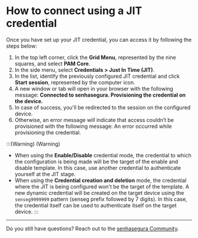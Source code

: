 # How to connect using a JIT credential

Once you have set up your JIT credential, you can access it by following the steps below:

1. In the top left corner, click the **Grid Menu**, represented by the nine squares, and select **PAM Core**.
2. In the side menu, select **Credentials > Just In Time (JIT)**.
3. In the list, identify the previously configured JIT credential and click **Start session**, represented by the computer icon.
4. A new window or tab will open in your browser with the following message: **Connected to senhasegura. Provisioning the credential on the device.**
5. In case of success, you'll be redirected to the session on the configured device.
6. Otherwise, an error message will indicate that access couldn’t be provisioned with the following message: An error occurred while provisioning the credential.

:::(Warning) (Warning)
- When using the **Enable/Disable** credential mode, the credential to which the configuration is being made will be the target of the enable and disable template. In this case, use another credential to authenticate yourself at the JIT stage.
- When using the **Credential creation and deletion** mode, the credential where the JIT is being configured won't be the target of the template. A new dynamic credential will be created on the target device using the `senseg9999999` pattern (senseg prefix followed by 7 digits). In this case, the credential itself can be used to authenticate itself on the target device.
:::

---

Do you still have questions? Reach out to the [senhasegura Community](https://community.senhasegura.io/).
